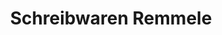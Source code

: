 ---
title: "Schreibwaren Remmele"
url: /freiburg-im-breisgau/schreibwaren-remmele/
shop: Schreibwaren
---